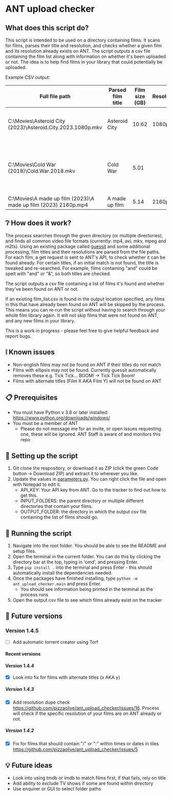 # ANT upload checker

## What does this script do?
This script is intended to be used on a directory containing films. It scans for films, parses their title and resolution, and checks whether a given film and its resolution already exists on ANT. The script outputs a csv file containing the film list along with information on whether it's been uploaded or not. The idea is to help find films in your library that could potentially be uploaded.

Example CSV output:

| Full file path                                                  | Parsed film title | Film size (GB) | Resolution | Already on ANT?                                                     |
|-----------------------------------------------------------------|-------------------|----------------|------------|---------------------------------------------------------------------|
| C:\Movies\Asteroid City (2023)\Asteroid.City.2023.1080p.mkv     | Asteroid City     | 10.62          | 1080p      | Resolution already uploaded: (link to film)                         |
| C:\Movies\Cold War (2018)\Cold.War.2018.mkv                     | Cold War          | 5.01           |            | On ANT, but could not get resolution from file name: (link to film) |
| C:\Movies\A made up film (2023)\A made up film (2023) 2160p.mp4 | A made up film    | 5.14           | 2160p      | NOT FOUND                                                           |




## :grey_question: How does it work?

The process searches through the given directory (or multiple directories), and finds all common video file formats (currently: mp4, avi, mkv, mpeg and m2ts). Using an existing package called [guessit](https://github.com/guessit-io/guessit) and some additional processing, film titles and their resolutions are parsed from the file paths. For each film, a get request is sent to ANT's API, to check whether it can be found already. For certain titles, if an initial match is not found, the title is tweaked and re-searched. For example, films containing "and" could be spelt with "and" or "&", so both titles are checked.

The script outputs a csv file containing a list of films it's found and whether they've been found on ANT or not.

If an existing film_list.csv is found in the output location specified, any films in this that have already been found on ANT will be skipped by the process. This means you can re-run the script without having to search through your whole film library again. It will not skip films that were not found on ANT, and any new films in your library.

This is a work in progress - please feel free to give helpful feedback and report bugs.

## :grey_exclamation: Known issues
* Non-english films may not be found on ANT if their titles do not match
* Films with ellipsis may not be found. Currently guessit automatically removes these e.g. Tick Tick... BOOM! -> Tick Tick Boom!
* Films with alternate titles (Film X AKA Film Y) will not be found on ANT

## :clipboard: Prerequisites
* You must have Python v 3.8 or later installed: https://www.python.org/downloads/windows/
* You must be a member of ANT
    * Please do not message me for an invite, or open issues requesting one, these will be ignored. ANT Staff is aware of and monitors this repo

## :page_with_curl: Setting up the script

1. Git clone the respository, or download it as ZIP (click the green Code button -> Download ZIP) and extract it to wherever you like.
2. Update the values in [parameters.py](ant_upload_checker\parameters.py). You can right click the file and open with Notepad to edit it.
    * API_KEY: Your API key from ANT. Go to the tracker to find out how to get this.
    * INPUT_FOLDERS: the parent directory or multiple different directories that contain your films.
    * OUTPUT_FOLDER: the directory in which the output csv file containing the list of films should go.

## :page_with_curl: Running the script
1. Navigate into the root folder. You should be able to see the README and setup files.
2. Open the terminal in the current folder. You can do this by clicking the directory bar at the top, typing in 'cmd', and pressing Enter.
3. Type `pip install .` into the terminal and press Enter - this should automatically install the dependencies needed.
4. Once the packages have finished installing, type `python -m ant_upload_checker.main` and press Enter.
    * You should see information being printed in the terminal as the process runs
5. Open the output csv file to see which films already exist on the tracker


## :rainbow: Future versions
### Version 1.4.5
- [ ] Add automatic torrent creator using Torf

#### Recent versions
#### Version 1.4.4
- [x] Look into fix for films with alternate titles (x AKA y)

##### Version 1.4.3
- [x] Add resolution dupe check https://github.com/pizzaolive/ant_upload_checker/issues/16. Process will check if the specific resolution of your films are on ANT already or not.

##### Version 1.4.2
- [x] Fix for films that should contain "/" or ":" within times or dates in tiles https://github.com/pizzaolive/ant_upload_checker/issues/5 


## :bulb: Future ideas 
* Look into using tmdb or imdb to match films first, if that fails, rely on title
* Add ability to exclude TV shows if some are found within directory
* Use enquirer or GUI to select folder paths


